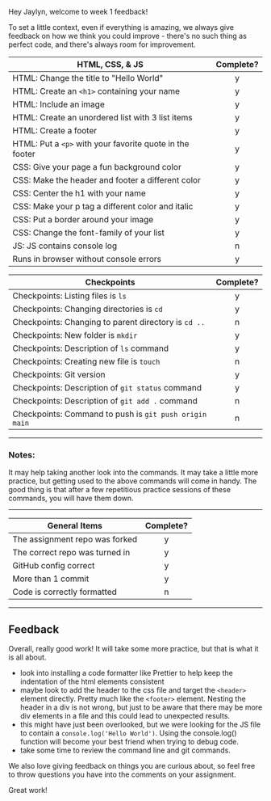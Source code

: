 Hey Jaylyn, welcome to week 1 feedback!

To set a little context, even if everything is amazing, we always give feedback on how we think you could improve - there's no such thing as perfect code, and there's always room for improvement.

| HTML, CSS, & JS                                          | Complete? |
| -------------------------------------------------------- | :-------: |
| HTML: Change the title to "Hello World"                  |     y     |
| HTML: Create an `<h1>` containing your name              |     y     |
| HTML: Include an image                                   |     y     |
| HTML: Create an unordered list with 3 list items         |     y     |
| HTML: Create a footer                                    |     y     |
| HTML: Put a `<p>` with your favorite quote in the footer |     y     |
| CSS: Give your page a fun background color               |     y     |
| CSS: Make the header and footer a different color        |     y     |
| CSS: Center the h1 with your name                        |     y     |
| CSS: Make your p tag a different color and italic        |     y     |
| CSS: Put a border around your image                      |     y     |
| CSS: Change the font-family of your list                 |     y     |
| JS: JS contains console log                              |     n     |
| Runs in browser without console errors                   |     y     |

| Checkpoints                                            | Complete? |
| ------------------------------------------------------ | :-------: |
| Checkpoints: Listing files is `ls`                     |     y     |
| Checkpoints: Changing directories is `cd`              |     y     |
| Checkpoints: Changing to parent directory is `cd ..`   |     n     |
| Checkpoints: New folder is `mkdir`                     |     y     |
| Checkpoints: Description of `ls` command               |     y     |
| Checkpoints: Creating new file is `touch`              |     n     |
| Checkpoints: Git version                               |     y     |
| Checkpoints: Description of `git status` command       |     y     |
| Checkpoints: Description of `git add .` command        |     n     |
| Checkpoints: Command to push is `git push origin main` |     n     |

---

### Notes:

It may help taking another look into the commands. It may take a little more practice, but getting used to the above commands will come in handy. The good thing is that after a few repetitious practice sessions of these commands, you will have them down.

---

| General Items                  | Complete? |
| ------------------------------ | :-------: |
| The assignment repo was forked |     y     |
| The correct repo was turned in |     y     |
| GitHub config correct          |     y     |
| More than 1 commit             |     y     |
| Code is correctly formatted    |     n     |

---

## Feedback

Overall, really good work! It will take some more practice, but that is what it is all about.

- look into installing a code formatter like Prettier to help keep the indentation of the html elements consistent
- maybe look to add the header to the css file and target the `<header>` element directly. Pretty much like the `<footer>` element. Nesting the header in a div is not wrong, but just to be aware that there may be more div elements in a file and this could lead to unexpected results.
- this might have just been overlooked, but we were looking for the JS file to contain a `console.log('Hello World')`. Using the console.log() function will become your best friend when trying to debug code.
- take some time to review the command line and git commands.

We also love giving feedback on things you are curious about, so feel free to throw questions you have into the comments on your assignment.

Great work!
